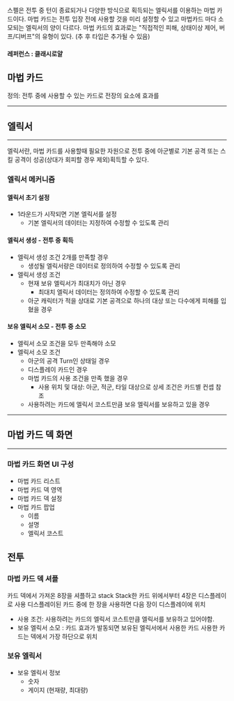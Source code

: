스펠은 전투 중 턴이 종료되거나 다양한 방식으로 획득되는 엘릭서를 이용하는 마법 카드이다. 마법 카드는 전투 입장 전에 사용할 것을 미리 설정할 수 있고 마법카드 마다 소모되는 엘릭서의 양이 다르다. 마법 카드의 효과로는 "직접적인 피해, 상태이상 제어, 버프/디버프"의 유형이 있다. (추 후 타입은 추가될 수 있음)

#### 레퍼런스 : 클래시로얄
## 마법 카드
정의: 전투 중에 사용할 수 있는 카드로 전장의 요소에 효과를 

---




## 엘릭서
---
엘릭서란, 마법 카드를 사용할때 필요한 자원으로 전투 중에 아군별로 기본 공격 또는 스킬 공격이 성공(상대가 회피할 경우 제외)획득할 수 있다.
### 엘릭서 메커니즘
#### 엘릭서 초기 설정
- 1라운드가 시작되면 기본 엘릭서를 설정
	- 기본 엘릭서의 데이터는 지정하여 수정할 수 있도록 관리
#### 엘릭서 생성 - 전투 중 획득
- 엘릭서 생성 조건 2개를 만족할 경우
	- 생성될 엘릭서량은 데이터로 정의하여 수정할 수 있도록 관리
- 엘릭서 생성 조건
	- 현재 보유 엘릭서가 최대치가 아닌 경우
		- 최대치 엘릭서 데이터는 정의하여 수정할 수 있도록 관리
	- 아군 캐릭터가 적을 상대로 기본 공격으로 하나의 대상 또는 다수에게 피해를 입혔을 경우
#### 보유 엘릭서 소모 - 전투 중 소모
- 엘릭서 소모 조건을 모두 만족해야 소모
- 엘릭서 소모 조건
	- 아군의 공격 Turn인 상태일 경우
	- 디스플레이 카드인 경우
	- 마법 카드의 사용 조건을 만족 했을 경우
		- 사용 위치 및 대상: 아군, 적군, 타일 대상으로 상세 조건은 카드별 컨셉 참조
	- 사용하려는 카드에 엘릭서 코스트만큼 보유 엘릭서를 보유하고 있을 경우
---
## 마법 카드 덱 화면
---
### 마법 카드 화면 UI 구성
- 마법 카드 리스트
- 마법 카드 덱 영역
- 마법 카드 덱 설정
- 마법 카드 팝업
	- 이름
	- 설명
	- 엘릭서 코스트
## 전투
### 마법 카드 덱 셔플
카드 덱에서 가져온 8장을 셔플하고 stack
Stack한 카드 위에서부터 4장은 디스플레이로 사용
디스플레이된 카드 중에 한 장을 사용하면 다음 장이 디스플레이에 위치
- 사용 조건: 사용하려는 카드의 엘릭서 코스트만큼 엘릭서를 보유하고 있어야함.
- 보유 엘릭서 소모 : 카드 효과가 발동되면 보유된 엘릭서에서 사용한 카드
사용한 카드는 덱에서 가장 하단으로 위치
### 보유 엘릭서
- 보유 엘릭서 정보
	- 숫자
	- 게이지 (현재량, 최대량)
